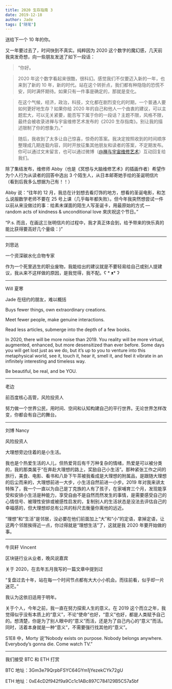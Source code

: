 ```yaml
---
title: 2020 生存指南 3
date: 2019-12-18
author: Jade
tags: ["随笔"]
---
```


送给下一个 10 年的你。

<!--more-->

又一年要过去了，时间快到不真实。纯粹因为 2020 这个数字的魔幻感，几天前我突发奇想，向一些朋友发送了如下一段话：

> “你好。

> 2020 年这个数字看起来很酷，很科幻。感觉我们不仅要迈入新的一年，也来到了新的 10 年，新的时代。站在这个转折点，我们都有种隐隐的恐慌不安，同时满怀期待。如果只有一件事是确定的，那就是变化。

> 在这个气候，经济，政治，科技，文化都在剧烈变化的时期，一个普通人要如何更好地生存？如果你给 2020 年的自己和他人一个由衷的建议，可以主题宏大，可以无关紧要，能否写下属于你的一段话？主题不限，风格不限，最终会被收录进禅与宇宙维修艺术发布的《2020 生存指南》。别让我的描述限制了你的想象力。”

> 随后，我收到了太多让自己惊喜，惊奇的答案。我决定按照收到的时间顺序整理成几期连载内容，同时开放征集其他朋友和读者的答案，不定期发布。你可以通过文末留言，也可以通过微博（[@禅与宇宙维修艺术](https://weibo.com/u/7273760147)）互动回复给我们。

除了集结发布，维修师 Abby（也是《冥想与大脑维修艺术》的插画作者）希望作为个人行为从读者的回答中选出 3 个陌生人，从日本邮寄她手绘的圣诞明信片（看到后我多么想据为己有！！）

Abby 说：“往年的 12 月，我总在计划想去看灯饰的地方，想看的圣诞电影，和怎么说服数学老师不要在 25 号上课（几乎每年都失败）。但今年我突然想尝试一件以前从来没做过的事：给素未谋面的陌生人写圣诞卡，用最原始的方式 — random acts of kindness & unconditional love 來庆祝这个节日。”

“P.s. 而且，在画这三张明信片的过程中，我才真正体会到，给予带来的快乐真的能比获得要高好几个量级：)”

- - - - - 

刘思达

一个资深碳水化合物专家

作为一个死里逃生的职业废物，我能给出的建议就是不要轻易给自己或别人提建议，我从来不这样做的原因，是我觉得，我不配。ʕ * ᴥ* ʔ

- - - - - 

Will 夏寒

Jade 在纽约的朋友，难以概括

Buys fewer things, own extraordinary creations.

Meet fewer people, make genuine interactions.

Read less articles, submerge into the depth of a few books.

In 2020, there will be more noise than 2019. You reality will be more virtual, augmented, enhanced, but more desensitized than ever before. Some days you will get lost just as we do, but it’s up to you to venture into this metaphysical world, see it, touch it, hear it, smell it, and feel it vibrate in an infinitely interesting and timeless way.

Be beautiful, be real, and be YOU.

- - - - - 

老边

前百度核心高管，风险投资人

努力做一个世界公民，用时间、空间和认知构建自己的平行世界。无论世界怎样改变，你都会有自己的舞台。

- - - - - 

刘博 Nancy

风险投资人

大理想旁边住着的是小生活。

我也是个热爱生活的人儿，但热爱背后有千万种复杂的情绪，热爱是可以被分类的，我的那类属于“在奔赴大理想的路上，奖励自己小生活”。那种紧张工作之间的旅行，美食、电影、看书和八卦下午茶被我看成是大理想的附属品，是跟随大理想的后尘而来的，大理想前进一大步，小生活自然前进一小步。2019 年对我来讲太特殊了，我一个一直以为自己是丁克族的人有了孩子，在家哺育三个月，发现能享受和安排小生活是种能力，享受自由不是自然而然发生的事情，是需要感受自己的心情信号、被理性安排或被感性启发的，复制别人的生活状态是没法去评估自己的幸福感的，但大理想却总有公共的标尺去衡量你离他的远近。

“理想”和“生活”是邻居，没必要在他们前面加上“大”和“小”的定语，拿掉定语，让这两个邻居挨得近一点，你过得就是“理想生活”了，这就是我 2020 年要开始做的事。

- - - - - 

牛凤轩 Vincent

区块链行业从业者，晚风说嘉宾

关于 2020，在去年五月我写的一篇文章中提到过

“复盘过去十年，站在每一个时间节点都有大大小小机会。而往前看，似乎却一片迷茫。”

我认为这依旧适用于明年。

关于个人，今年之前，我一直在努力探索人生的意义。在 2019 这个而立之年，我觉得似乎没有本质上的“意义”，不论“使命”也好，“意义”也好，都是人类赋予自己的。想清楚，你是为了别人眼中的“意义”而活，还是为了自己内心的“意义”而活。同时，活着本身就是一种“意义”，不需要强行找其他的“意义”。

S1E8 中，Morty 说“Nobody exists on purpose. Nobody belongs anywhere. Everybody’s gonna die. Come watch TV.”



- - - - - 

我们接受 BTC 和 ETH 打赏

BTC 地址：3Gm3e79QrpbFSYC64GYm1jYezekCYk72gU

ETH 地址：0xE4cD2f942f9a9Cc1c1ABc897C784129B5C57a5bf
